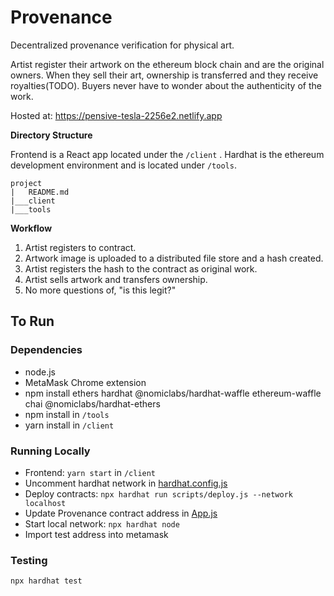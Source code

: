 # Provenance

Decentralized provenance verification for physical art.

Artist register their artwork on the ethereum block chain and are the original owners.  When they sell their art, ownership is transferred and they receive royalties(TODO). Buyers never have to wonder about the authenticity of the work.

Hosted at: https://pensive-tesla-2256e2.netlify.app

**Directory Structure**

Frontend is a React app located under the `/client` . Hardhat is the ethereum development environment and is located under `/tools`. 
```
project
|   README.md
|___client
|___tools
```

**Workflow**
1. Artist registers to contract.
2. Artwork image is uploaded to a distributed file store and a hash created.
3. Artist registers the hash to the contract as original work.
4. Artist sells artwork and transfers ownership.
5. No more questions of, "is this legit?"


## To Run
### Dependencies
- node.js
- MetaMask Chrome extension
- npm install ethers hardhat @nomiclabs/hardhat-waffle ethereum-waffle chai @nomiclabs/hardhat-ethers
- npm install in `/tools`
- yarn install in `/client`

### Running Locally
- Frontend: `yarn start` in `/client`
- Uncomment hardhat network in [hardhat.config.js](https://github.com/kiacolbert/blockchain-developer-bootcamp-final-project/blob/3ca68db75aef1dc3f0f6bda364400b73ebe9d066/tools/hardhat.config.js#L25-L27)
- Deploy contracts: `npx hardhat run scripts/deploy.js --network localhost`
- Update Provenance contract address in [App.js](https://github.com/kiacolbert/blockchain-developer-bootcamp-final-project/blob/3ca68db75aef1dc3f0f6bda364400b73ebe9d066/client/src/App.js#L6)
- Start local network: `npx hardhat node`
- Import test address into metamask

### Testing
`npx hardhat test`

